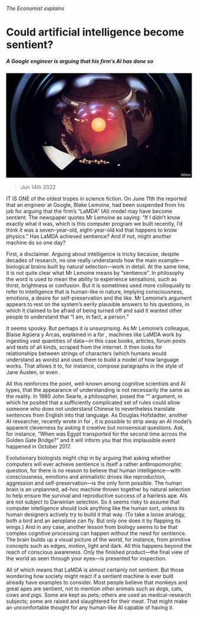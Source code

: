 ###### The Economist explains

# Could artificial intelligence become sentient? 

##### A Google engineer is arguing that his firm’s AI has done so 

![image](images/20220618_BLP503.jpg) 

> Jun 14th 2022 

IT IS ONE of the oldest tropes in science fiction. On June 11th the  reported that an engineer at Google, Blake Lemoine, had been suspended from his job for arguing that the firm’s “LaMDA”  (AI) model may have become sentient. The newspaper quotes Mr Lemoine as saying: “If I didn’t know exactly what it was, which is this computer program we built recently, I’d think it was a seven-year-old, eight-year-old kid that happens to know physics.” Has LaMDA achieved sentience? And if not, might another machine do so one day?

First, a disclaimer. Arguing about intelligence is tricky because, despite decades of research, no one really understands how the main example—biological brains built by natural selection—work in detail. At the same time, it is not quite clear what Mr Lemoine means by “sentience”. In philosophy the word is used to mean the ability to experience sensations, such as thirst, brightness or confusion. But it is sometimes used more colloquially to refer to intelligence that is human-like in nature, implying consciousness, emotions, a desire for self-preservation and the like. Mr Lemoine’s argument appears to rest on the system’s eerily plausible answers to his questions, in which it claimed to be afraid of being turned off and said it wanted other people to understand that “I am, in fact, a person.” 

It seems spooky. But perhaps it is unsurprising. As Mr Lemoine’s colleague, Blaise Agüera y Arcas, explained in a  for , machines like LaMDA work by ingesting vast quantities of data—in this case books, articles, forum posts and texts of all kinds, scraped from the internet. It then looks for relationships between strings of characters (which humans would understand as words) and uses them to build a model of how language works. That allows it to, for instance, compose paragraphs in the style of Jane Austen, or even . 

All this reinforces the point, well-known among cognitive scientists and AI types, that the appearance of understanding is not necessarily the same as the reality. In 1980 John Searle, a philosopher, posed the “” argument, in which he posited that a sufficiently complicated set of rules could allow someone who does not understand Chinese to nevertheless translate sentences from English into that language. As Douglas Hofstadter, another AI researcher, recently wrote in  for , it is possible to strip away an AI model’s apparent cleverness by asking it creative but nonsensical questions. Ask, for instance, “When was Egypt transported for the second time across the Golden Gate Bridge?” and it will inform you that this implausible event happened in October 2017. 

Evolutionary biologists might chip in by arguing that asking whether computers will ever achieve sentience is itself a rather anthropomorphic question, for there is no reason to believe that human intelligence—with consciousness, emotions and animalistic drives like reproduction, aggression and self-preservation—is the only form possible. The human brain is an unplanned, ad-hoc machine thrown together by natural selection to help ensure the survival and reproductive success of a hairless ape. AIs are not subject to Darwinian selection. So it seems risky to assume  that computer intelligence should look anything like the human sort, unless its human designers actively try to build it that way. (To take a loose analogy, both a bird and an aeroplane can fly. But only one does it by flapping its wings.) And in any case, another lesson from biology seems to be that complex cognitive processing can happen without the need for sentience. The brain builds up a visual picture of the world, for instance, from primitive concepts such as edges, motion, light and dark. All this happens beyond the reach of conscious awareness. Only the finished product—the final view of the world as seen through your eyes—is presented for inspection. 

All of which means that LaMDA is almost certainly not sentient. But those wondering how society might react if a sentient machine is ever built already have examples to consider. Most people believe that monkeys and great apes are sentient, not to mention other animals such as dogs, cats, cows and pigs. Some are kept as pets; others are used as medical-research subjects; some are raised and slaughtered for their meat. That might make an uncomfortable thought for any human-like AI capable of having it. 





